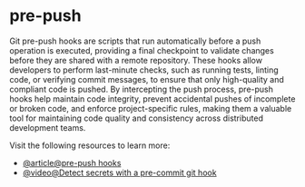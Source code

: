 # pre-push

Git pre-push hooks are scripts that run automatically before a push operation is executed, providing a final checkpoint to validate changes before they are shared with a remote repository. These hooks allow developers to perform last-minute checks, such as running tests, linting code, or verifying commit messages, to ensure that only high-quality and compliant code is pushed. By intercepting the push process, pre-push hooks help maintain code integrity, prevent accidental pushes of incomplete or broken code, and enforce project-specific rules, making them a valuable tool for maintaining code quality and consistency across distributed development teams.

Visit the following resources to learn more:

- [@article@pre-push hooks](https://dev.to/jameson/pre-push-hooks-42g5)
- [@video@Detect secrets with a pre-commit git hook](https://www.youtube.com/watch?v=8bDKn3y7Br4)